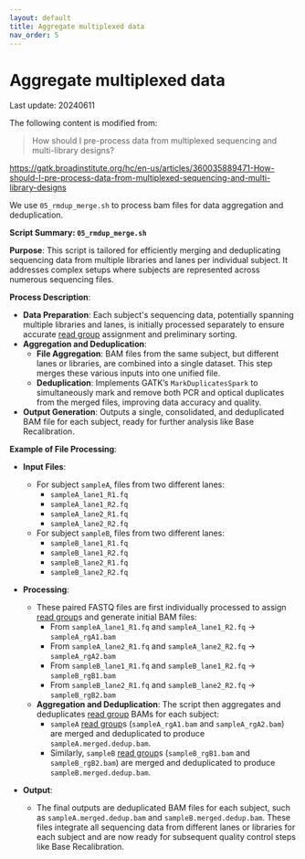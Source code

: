 ```yaml
---
layout: default
title: Aggregate multiplexed data
nav_order: 5
---
```


<!-- 2024-06-11 00:00:01 -->

# Aggregate multiplexed data
Last update: 20240611

<!-- {: .no_toc } -->
<!-- <details open markdown="block"> -->
<!-- <summary>Table of contents</summary> -->
<!-- {: .text-delta } -->
<!-- - TOC -->
<!-- {:toc} -->
<!-- </details> -->
<!-- --- -->

The following content is modified from:
> How should I pre-process data from multiplexed sequencing and multi-library designs?

<https://gatk.broadinstitute.org/hc/en-us/articles/360035889471-How-should-I-pre-process-data-from-multiplexed-sequencing-and-multi-library-designs>

We use `05_rmdup_merge.sh` to process bam files for data aggregation and deduplication.

**Script Summary: `05_rmdup_merge.sh`**

**Purpose**: This script is tailored for efficiently merging and deduplicating sequencing data from multiple libraries and lanes per individual subject. It addresses complex setups where subjects are represented across numerous sequencing files.

**Process Description**:
- **Data Preparation**: Each subject's sequencing data, potentially spanning multiple libraries and lanes, is initially processed separately to ensure accurate [read group](read_group.html) assignment and preliminary sorting.
- **Aggregation and Deduplication**:
  - **File Aggregation**: BAM files from the same subject, but different lanes or libraries, are combined into a single dataset. This step merges these various inputs into one unified file.
  - **Deduplication**: Implements GATK’s `MarkDuplicatesSpark` to simultaneously mark and remove both PCR and optical duplicates from the merged files, improving data accuracy and quality.
- **Output Generation**: Outputs a single, consolidated, and deduplicated BAM file for each subject, ready for further analysis like Base Recalibration.

**Example of File Processing**:

- **Input Files**:
  - For subject `sampleA`, files from two different lanes:
    - `sampleA_lane1_R1.fq`
    - `sampleA_lane1_R2.fq`
    - `sampleA_lane2_R1.fq`
    - `sampleA_lane2_R2.fq`
  - For subject `sampleB`, files from two different lanes:
    - `sampleB_lane1_R1.fq`
    - `sampleB_lane1_R2.fq`
    - `sampleB_lane2_R1.fq`
    - `sampleB_lane2_R2.fq`

- **Processing**:
  - These paired FASTQ files are first individually processed to assign [read group](read_group.html)s and generate initial BAM files:
    - From `sampleA_lane1_R1.fq` and `sampleA_lane1_R2.fq` → `sampleA_rgA1.bam`
    - From `sampleA_lane2_R1.fq` and `sampleA_lane2_R2.fq` → `sampleA_rgA2.bam`
    - From `sampleB_lane1_R1.fq` and `sampleB_lane1_R2.fq` → `sampleB_rgB1.bam`
    - From `sampleB_lane2_R1.fq` and `sampleB_lane2_R2.fq` → `sampleB_rgB2.bam`
  - **Aggregation and Deduplication**: The script then aggregates and deduplicates [read group](read_group.html) BAMs for each subject:
    - `sampleA` [read group](read_group.html)s (`sampleA_rgA1.bam` and `sampleA_rgA2.bam`) are merged and deduplicated to produce `sampleA.merged.dedup.bam`.
    - Similarly, `sampleB` [read group](read_group.html)s (`sampleB_rgB1.bam` and `sampleB_rgB2.bam`) are merged and deduplicated to produce `sampleB.merged.dedup.bam`.

- **Output**:
  - The final outputs are deduplicated BAM files for each subject, such as `sampleA.merged.dedup.bam` and `sampleB.merged.dedup.bam`. These files integrate all sequencing data from different lanes or libraries for each subject and are now ready for subsequent quality control steps like Base Recalibration.

